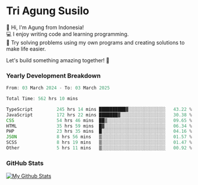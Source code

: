 # Tri Agung Susilo

👋 Hi, I'm Agung from Indonesia!<br>
💻 I enjoy writing code and learning programming.<br>
🧠 Try solving problems using my own programs and creating solutions to make life easier.

Let's build something amazing together! 🚀

### Yearly Development Breakdown

<!--START_SECTION:waka-->

```TypeScript JavaScript PHP
From: 03 March 2024 - To: 03 March 2025

Total Time: 562 hrs 10 mins

TypeScript         245 hrs 14 mins ██████████▓░░░░░░░░░░░░░░   43.22 %
JavaScript         172 hrs 22 mins ███████▓░░░░░░░░░░░░░░░░░   30.38 %
CSS                54 hrs 46 mins  ██▒░░░░░░░░░░░░░░░░░░░░░░   09.65 %
HTML               35 hrs 59 mins  █▓░░░░░░░░░░░░░░░░░░░░░░░   06.34 %
PHP                23 hrs 35 mins  █░░░░░░░░░░░░░░░░░░░░░░░░   04.16 %
JSON               8 hrs 56 mins   ▒░░░░░░░░░░░░░░░░░░░░░░░░   01.57 %
SCSS               8 hrs 19 mins   ▒░░░░░░░░░░░░░░░░░░░░░░░░   01.47 %
Other              5 hrs 11 mins   ▒░░░░░░░░░░░░░░░░░░░░░░░░   00.92 %
```

<!--END_SECTION:waka-->

### GitHub Stats

[![My Github Stats](https://github-readme-stats.vercel.app/api?username=triagung128&show_icons=true&hide=contribs,issues&count_private=true&theme=tokyonight)](https://github.com/triagung128)

<!-- [![Top Langs](https://github-readme-stats.vercel.app/api/top-langs/?username=triagung128&layout=compact)](https://github.com/triagung128) -->
